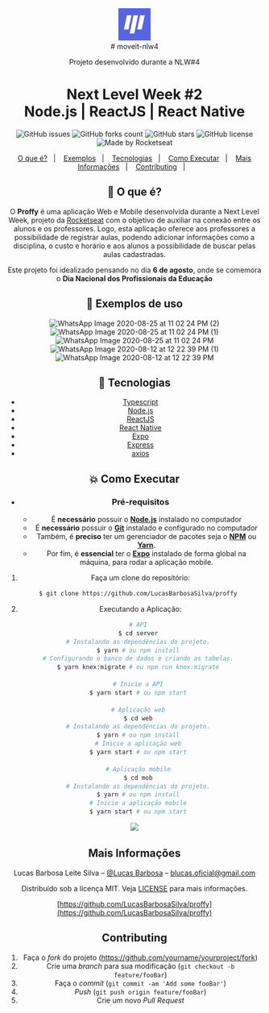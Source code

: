 <div align="center">
  <img src="/moveit-next/public/favicon.png" />
<div>
# moveit-nlw4
<p>Projeto desenvolvido durante a NLW#4</p>
<h1 align="center">
  Next Level Week #2<br/>
  Node.js | ReactJS | React Native
</h1>
<p align="center">
  <img alt="GitHub issues" src="https://img.shields.io/github/issues/LucasBarbosaSilva/proffy?style=flat-square">
  <img alt="GitHub forks count" src="https://img.shields.io/github/forks/LucasBarbosaSilva/proffy?style=flat-square">
  <img alt="GitHub stars" src="https://img.shields.io/github/stars/LucasBarbosaSilva/proffy?style=flat-square">
  <img alt="GitHub license" src="https://img.shields.io/github/license/LucasBarbosaSilva/proffy?style=flat-square">
  <img alt="Made by Rocketseat" src="https://img.shields.io/badge/made%20by-Rocketseat-%237519C1?style=flat-square"><br/>
</p>
<p align="center">
  <a href="#bookmark-o-que-%C3%A9">O que é?</a>&nbsp;&nbsp;&nbsp;|&nbsp;&nbsp;&nbsp;
  <a href="#bookmark-exemplos-de-uso">Exemplos</a>&nbsp;&nbsp;&nbsp;|&nbsp;&nbsp;&nbsp;
  <a href="#rocket-tecnologias">Tecnologias</a>&nbsp;&nbsp;&nbsp;|&nbsp;&nbsp;&nbsp;
  <a href="#boom-como-executar">Como Executar</a>&nbsp;&nbsp;&nbsp;|&nbsp;&nbsp;&nbsp;
  <a href="#mais-informações">Mais Informações</a>&nbsp;&nbsp;&nbsp;|&nbsp;&nbsp;&nbsp;
  <a href="#Contributing">Contributing</a>&nbsp;&nbsp;&nbsp;|&nbsp;&nbsp;&nbsp;
</p>

## :bookmark: O que é?

O **Proffy** é uma aplicação Web e Mobile desenvolvida durante a Next Level Week, projeto da [Rocketseat](https://rocketseat.com.br/) com o objetivo de auxiliar na conexão entre os alunos e os professores. Logo, esta aplicação oferece aos professores a possibilidade de registrar aulas, podendo adicionar informações como a disciplina, o custo e horário e aos alunos a possibilidade de buscar pelas aulas cadastradas.
  
Este projeto foi idealizado pensando no dia **6 de agosto**, onde se comemora o **Dia Nacional dos Profissionais da Educação**

## :bookmark: Exemplos de uso
![WhatsApp Image 2020-08-25 at 11 02 24 PM (2)](https://user-images.githubusercontent.com/58981172/91677326-bd8b8000-eb18-11ea-9271-b55f58e68c8a.jpeg)
![WhatsApp Image 2020-08-25 at 11 02 24 PM (1)](https://user-images.githubusercontent.com/58981172/91677329-bf554380-eb18-11ea-8313-b59c87cc585b.jpeg)
![WhatsApp Image 2020-08-25 at 11 02 24 PM](https://user-images.githubusercontent.com/58981172/91677332-c0867080-eb18-11ea-82ed-7e58a4c6d48f.jpeg)
![WhatsApp Image 2020-08-12 at 12 22 39 PM (1)](https://user-images.githubusercontent.com/58981172/91677417-ffb4c180-eb18-11ea-9870-3e350940c6e6.jpeg)
![WhatsApp Image 2020-08-12 at 12 22 39 PM](https://user-images.githubusercontent.com/58981172/91677421-02171b80-eb19-11ea-8f70-41092e206da0.jpeg)

## :rocket: Tecnologias

-  [Typescript](https://www.typescriptlang.org/)
-  [Node.js](https://nodejs.org/en/)
-  [ReactJS](https://reactjs.org/)
-  [React Native](http://facebook.github.io/react-native/)
-  [Expo](https://expo.io/)
-  [Express](https://expressjs.com/)
-  [axios](https://github.com/axios/axios)

## :boom: Como Executar

- ### **Pré-requisitos**

  - É **necessário** possuir o **[Node.js](https://nodejs.org/en/)** instalado no computador
  - É **necessário** possuir o **[Git](https://git-scm.com/)** instalado e configurado no computador
  - Também, é **preciso** ter um gerenciador de pacotes seja o **[NPM](https://www.npmjs.com/)** ou **[Yarn](https://yarnpkg.com/)**.
  - Por fim, é **essencial** ter o **[Expo](https://expo.io/)** instalado de forma global na máquina, para rodar a aplicação mobile.

1. Faça um clone do repositório:

```sh
  $ git clone https://github.com/LucasBarbosaSilva/proffy
```

2. Executando a Aplicação:

```sh
  # API
  $ cd server
  # Instalando as dependências do projeto.
  $ yarn # ou npm install
  # Configurando o banco de dados e criando as tabelas.
  $ yarn knex:migrate # ou npm run knex:migrate

  # Inicie a API
  $ yarn start # ou npm start

  # Aplicação web
  $ cd web
  # Instalando as dependências do projeto.
  $ yarn # ou npm install
  # Inicie a aplicação web
  $ yarn start # ou npm start

  # Aplicação mobile
  $ cd mob
  # Instalando as dependências do projeto.
  $ yarn # ou npm install
  # Inicie a aplicação mobile
  $ yarn start # ou npm start
```


![](../header.png)

## Mais Informações

Lucas Barbosa Leite Silva – [@Lucas Barbosa](https://www.linkedin.com/in/lucas-barbosa-4076ab1a6/) – blucas.oficial@gmail.com

Distribuído sob a licença MIT. Veja [LICENSE](LICENSE.md) para mais informações.

[https://github.com/LucasBarbosaSilva/proffy](https://github.com/LucasBarbosaSilva/proffy)

## Contributing

1. Faça o _fork_ do projeto (<https://github.com/yourname/yourproject/fork>)
2. Crie uma _branch_ para sua modificação (`git checkout -b feature/fooBar`)
3. Faça o _commit_ (`git commit -am 'Add some fooBar'`)
4. _Push_ (`git push origin feature/fooBar`)
5. Crie um novo _Pull Request_

[npm-image]: https://img.shields.io/npm/v/datadog-metrics.svg?style=flat-square
[npm-url]: https://npmjs.org/package/datadog-metrics
[npm-downloads]: https://img.shields.io/npm/dm/datadog-metrics.svg?style=flat-square
[travis-image]: https://img.shields.io/travis/dbader/node-datadog-metrics/master.svg?style=flat-square
[travis-url]: https://travis-ci.org/dbader/node-datadog-metrics
